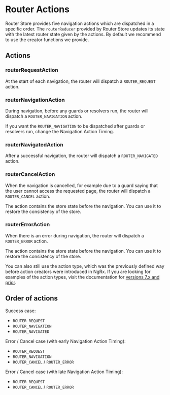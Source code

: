 # Router Actions

Router Store provides five navigation actions which are dispatched in a specific order. The `routerReducer` provided by Router Store updates its state with the latest router state given by the actions. By default we recommend to use the creator functions we provide.

## Actions

### routerRequestAction

At the start of each navigation, the router will dispatch a `ROUTER_REQUEST` action.

### routerNavigationAction

During navigation, before any guards or resolvers run, the router will dispatch a `ROUTER_NAVIGATION` action.

If you want the `ROUTER_NAVIGATION` to be dispatched after guards or resolvers run, change the Navigation Action Timing.

### routerNavigatedAction

After a successful navigation, the router will dispatch a `ROUTER_NAVIGATED` action.

### routerCancelAction

When the navigation is cancelled, for example due to a guard saying that the user cannot access the requested page, the router will dispatch a `ROUTER_CANCEL` action.

The action contains the store state before the navigation. You can use it to restore the consistency of the store.

### routerErrorAction

When there is an error during navigation, the router will dispatch a `ROUTER_ERROR` action.

The action contains the store state before the navigation. You can use it to restore the consistency of the store.

<ngrx-docs-alert type="inform">

You can also still use the action type, which was the previously defined way before action creators were introduced in NgRx. If you are looking for examples of the action types, visit the documentation for [versions 7.x and prior](https://v7.ngrx.io/guide/router-store/actions).

</ngrx-docs-alert>

## Order of actions

Success case:

- `ROUTER_REQUEST`
- `ROUTER_NAVIGATION`
- `ROUTER_NAVIGATED`

Error / Cancel case (with early Navigation Action Timing):

- `ROUTER_REQUEST`
- `ROUTER_NAVIGATION`
- `ROUTER_CANCEL` / `ROUTER_ERROR`

Error / Cancel case (with late Navigation Action Timing):

- `ROUTER_REQUEST`
- `ROUTER_CANCEL` / `ROUTER_ERROR`
